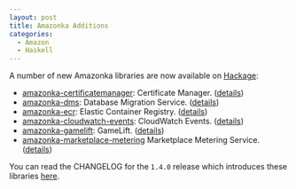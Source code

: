 ```yaml
---
layout: post
title: Amazonka Additions
categories:
  - Amazon
  - Haskell
---
```


A number of new Amazonka libraries are now available on [Hackage](http://hackage.haskell.org/packages/#cat:AWS):

- [amazonka-certificatemanager](http://hackage.haskell.org/package/amazonka-certificatemanager): Certificate Manager. ([details](https://aws.amazon.com/documentation/acm/))
- [amazonka-dms](http://hackage.haskell.org/package/amazonka-dms): Database Migration Service. ([details](https://aws.amazon.com/documentation/dms/))
- [amazonka-ecr](http://hackage.haskell.org/package/amazonka-ecr): Elastic Container Registry. ([details](http://aws.amazon.com/documentation/ecr/))
- [amazonka-cloudwatch-events](http://hackage.haskell.org/package/amazonka-cloudwatch-events): CloudWatch Events. ([details](https://aws.amazon.com/cloudwatch/))
- [amazonka-gamelift](http://hackage.haskell.org/package/amazonka-gamelift): GameLift. ([details](https://aws.amazon.com/documentation/gamelift/))
- [amazonka-marketplace-metering](http://hackage.haskell.org/package/amazonka-marketplace-metering) Marketplace Metering Service. ([details](https://aws.amazon.com/documentation/marketplace/))

You can read the CHANGELOG for the `1.4.0` release which introduces these
libraries [here](https://github.com/brendanhay/amazonka/blob/develop/amazonka/CHANGELOG.md).

